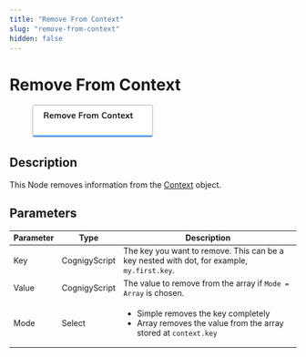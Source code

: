 ```yaml
---
title: "Remove From Context" 
slug: "remove-from-context" 
hidden: false 
---
```

# Remove From Context

<figure>
  <img class="image-center" src="../../../../../static/img/_assets/ai/build/node-reference/logic/remove-from-context.png" width="50%"/>
</figure>

## Description

This Node removes information from the [Context](../../../test/interaction-panel/context.md) object.

## Parameters

| Parameter | Type          | Description                                                                                                                |
|-----------|---------------|----------------------------------------------------------------------------------------------------------------------------|
| Key       | CognigyScript | The key you want to remove. This can be a key nested with dot, for example, `my.first.key`.                                |
| Value     | CognigyScript | The value to remove from the array if `Mode = Array` is chosen.                                                            |
| Mode      | Select        | <ul><li>Simple removes the key completely</li><li>Array removes the value from the array stored at `context.key`</li></ul> |